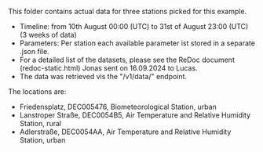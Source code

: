 This folder contains actual data for three stations picked for this example.

- Timeline: from 10th August 00:00 (UTC) to 31st of August 23:00 (UTC) (3 weeks of data)
- Parameters: Per station each available parameter ist stored in a separate .json file.
- For a detailed list of the datasets, please see the ReDoc document (redoc-static.html) Jonas sent on 16.09.2024 to Lucas.
- The data was retrieved vis the "/v1/data/" endpoint.

The locations are:
- Friedensplatz, DEC005476, Biometeorological Station, urban
- Lanstroper Straße, DEC0054B5, Air Temperature and Relative Humidity Station, rural
- Adlerstraße, DEC0054AA, Air Temperature and Relative Humidity Station, urban